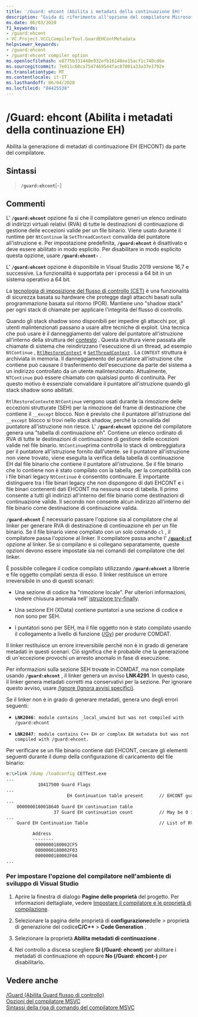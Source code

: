 ```yaml
---
title: '/Guard: ehcont (Abilita i metadati della continuazione EH)'
description: "Guida di riferimento all'opzione del compilatore Microsoft C++/Guard: ehcont."
ms.date: 06/03/2020
f1_keywords:
- /guard:ehcont
- VC.Project.VCCLCompilerTool.GuardEHContMetadata
helpviewer_keywords:
- /guard:ehcont
- /guard:ehcont compiler option
ms.openlocfilehash: e8775b331440e932efb16148ee15acf1c740cd6e
ms.sourcegitcommit: 7e011c68ca7547469544fac87001a33a37e1792e
ms.translationtype: MT
ms.contentlocale: it-IT
ms.lasthandoff: 06/04/2020
ms.locfileid: "84425538"
---
```

# <a name="guardehcont-enable-eh-continuation-metadata"></a>/Guard: ehcont (Abilita i metadati della continuazione EH)

Abilita la generazione di metadati di continuazione EH (EHCONT) da parte del compilatore.

## <a name="syntax"></a>Sintassi

> **`/guard:ehcont`**[**`-`**]

## <a name="remarks"></a>Commenti

L' **`/guard:ehcont`** opzione fa sì che il compilatore generi un elenco ordinato di indirizzi virtuali relativi (RVA) di tutte le destinazioni di continuazione di gestione delle eccezioni valide per un file binario. Viene usato durante il runtime per `NtContinue` la `SetThreadContext` convalida del puntatore all'istruzione e. Per impostazione predefinita, **`/guard:ehcont`** è disattivato e deve essere abilitato in modo esplicito. Per disabilitare in modo esplicito questa opzione, usare **`/guard:ehcont-`** .

L' **`/guard:ehcont`** opzione è disponibile in Visual Studio 2019 versione 16,7 e successive. La funzionalità è supportata per i processi a 64 bit in un sistema operativo a 64 bit.

La [tecnologia di imposizione del flusso di controllo (CET)](https://software.intel.com/sites/default/files/managed/4d/2a/control-flow-enforcement-technology-preview.pdf) è una funzionalità di sicurezza basata su hardware che protegge dagli attacchi basati sulla programmazione basata sul ritorno (POR). Mantiene uno "shadow stack" per ogni stack di chiamate per applicare l'integrità del flusso di controllo.

Quando gli stack shadow sono disponibili per impedire gli attacchi por, gli utenti malintenzionati passano a usare altre tecniche di exploit. Una tecnica che può usare è il danneggiamento del valore del puntatore all'istruzione all'interno della struttura del [contesto](/windows/win32/api/winnt/ns-winnt-context) . Questa struttura viene passata alle chiamate di sistema che reindirizzano l'esecuzione di un thread, ad esempio `NtContinue` , [`RtlRestoreContext`](/windows/win32/api/winnt/nf-winnt-rtlrestorecontext) e [`SetThreadContext`](/windows/win32/api/processthreadsapi/nf-processthreadsapi-setthreadcontext) . La `CONTEXT` struttura è archiviata in memoria. Il danneggiamento del puntatore all'istruzione che contiene può causare il trasferimento dell'esecuzione da parte del sistema a un indirizzo controllato da un utente malintenzionato. Attualmente, `NTContinue` può essere chiamato con qualsiasi punto di continuità. Per questo motivo è essenziale convalidare il puntatore all'istruzione quando gli stack shadow sono abilitati.

`RtlRestoreContext`e `NtContinue` vengono usati durante la rimozione delle eccezioni strutturate (SEH) per la rimozione del frame di destinazione che contiene il `__except` blocco. Non è previsto che il puntatore all'istruzione del `__except` blocco si trovi nello stack shadow, perché la convalida del puntatore all'istruzione non riesce. L' **`/guard:ehcont`** opzione del compilatore genera una "tabella di continuazione eh". Contiene un elenco ordinato di RVA di tutte le destinazioni di continuazione di gestione delle eccezioni valide nel file binario. `NtContinue`prima controlla lo stack di ombreggiatura per il puntatore all'istruzione fornito dall'utente. se il puntatore all'istruzione non viene trovato, viene eseguita la verifica della tabella di continuazione EH dal file binario che contiene il puntatore all'istruzione. Se il file binario che lo contiene non è stato compilato con la tabella, per la compatibilità con i file binari legacy `NtContinue` è consentito continuare. È importante distinguere tra i file binari legacy che non dispongono di dati EHCONT e i file binari contenenti dati EHCONT ma nessuna voce di tabella. Il primo consente a tutti gli indirizzi all'interno del file binario come destinazioni di continuazione valide. Il secondo non consente alcun indirizzo all'interno del file binario come destinazione di continuazione valida.

**`/guard:ehcont`** È necessario passare l'opzione sia al compilatore che al linker per generare RVA di destinazione di continuazione eh per un file binario. Se il file binario viene compilato con un solo comando `cl` , il compilatore passa l'opzione al linker. Il compilatore passa anche l' [**`/guard:cf`**](guard-enable-control-flow-guard.md) opzione al linker. Se si compilano e si collegano separatamente, queste opzioni devono essere impostate sia nei comandi del compilatore che del linker.

È possibile collegare il codice compilato utilizzando **`/guard:ehcont`** a librerie e file oggetto compilati senza di esso. Il linker restituisce un errore irreversibile in uno di questi scenari:

- Una sezione di codice ha "rimozione locale". Per ulteriori informazioni, vedere chiusura anomala nell' [istruzione try-finally](../../cpp/try-finally-statement.md#abnormal-termination).

- Una sezione EH (XData) contiene puntatori a una sezione di codice e non sono per SEH.

- I puntatori sono per SEH, ma il file oggetto non è stato compilato usando il collegamento a livello di funzione ([/Gy](gy-enable-function-level-linking.md)) per produrre COMDAT.

Il linker restituisce un errore irreversibile perché non è in grado di generare metadati in questi scenari. Ciò significa che è probabile che la generazione di un'eccezione provochi un arresto anomalo in fase di esecuzione.

Per informazioni sulla sezione SEH trovate in COMDAT, ma non compilate usando **`/guard:ehcont`** , il linker genera un avviso **LNK4291**. In questo caso, il linker genera metadati corretti ma conservativi per la sezione. Per ignorare questo avviso, usare [/Ignore (Ignora avvisi specifici)](ignore-ignore-specific-warnings.md).

Se il linker non è in grado di generare metadati, genera uno degli errori seguenti:

- **`LNK2046`**`: module contains _local_unwind but was not compiled with /guard:ehcont`

- **`LNK2047`**`: module contains C++ EH or complex EH metadata but was not compiled with /guard:ehcont.`

Per verificare se un file binario contiene dati EHCONT, cercare gli elementi seguenti durante il dump della configurazione di caricamento del file binario:

```cmd
e:\>link /dump /loadconfig CETTest.exe
...
            10417500 Guard Flags
...
                       EH Continuation table present      // EHCONT guard flag present
...
    0000000180018640 Guard EH continuation table
                  37 Guard EH continuation count          // May be 0 if no exception handling is used in the binary. Still counts has having EHCONT data.
...
    Guard EH Continuation Table                           // List of RVAs

          Address
          --------
           0000000180002CF5
           0000000180002F03
           0000000180002F0A
...
```

### <a name="to-set-this-compiler-option-in-the-visual-studio-development-environment"></a>Per impostare l'opzione del compilatore nell'ambiente di sviluppo di Visual Studio

1. Aprire la finestra di dialogo **Pagine delle proprietà** del progetto. Per informazioni dettagliate, vedere [Impostare il compilatore e le proprietà di compilazione](../working-with-project-properties.md).

1. Selezionare la pagina delle proprietà di **configurazione**delle  >  proprietà di generazione del codice**C/C++**  >  **Code Generation** .

1. Selezionare la proprietà **Abilita metadati di continuazione** .

1. Nel controllo a discesa scegliere **Sì (/Guard: ehcont)** per abilitare i metadati di continuazione eh oppure **No (/Guard: ehcont-)** per disabilitarlo.

## <a name="see-also"></a>Vedere anche

[/Guard (Abilita Guard flusso di controllo)](guard-enable-control-flow-guard.md)\
[Opzioni del compilatore MSVC](compiler-options.md)\
[Sintassi della riga di comando del compilatore MSVC](compiler-command-line-syntax.md)

